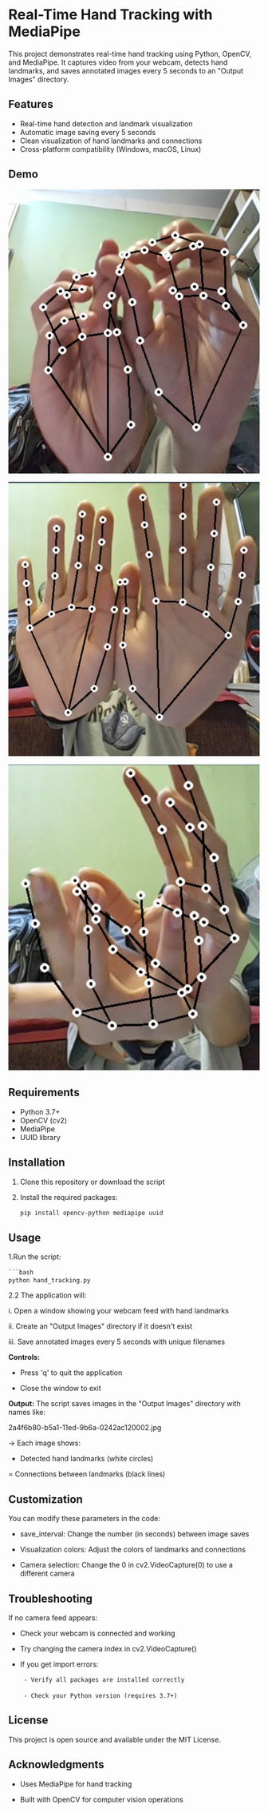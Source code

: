 # Real-Time Hand Tracking with MediaPipe

This project demonstrates real-time hand tracking using Python, OpenCV, and MediaPipe. It captures video from your webcam, detects hand landmarks, and saves annotated images every 5 seconds to an "Output Images" directory.

## Features

- Real-time hand detection and landmark visualization
- Automatic image saving every 5 seconds
- Clean visualization of hand landmarks and connections
- Cross-platform compatibility (Windows, macOS, Linux)

## Demo

![Single Hand](assets/demo.png)  

![Two Hands](assets/demo2.png)  
 
![Gesture](assets/demo3.png)

## Requirements

- Python 3.7+
- OpenCV (cv2)
- MediaPipe
- UUID library

## Installation

1. Clone this repository or download the script
2. Install the required packages:

    ```bash
    pip install opencv-python mediapipe uuid

## Usage

1.Run the script:

    ```bash
    python hand_tracking.py

2.2 The application will:

i. Open a window showing your webcam feed with hand landmarks

ii. Create an "Output Images" directory if it doesn't exist

iii. Save annotated images every 5 seconds with unique filenames

**Controls:**

- Press 'q' to quit the application

- Close the window to exit

**Output:**
The script saves images in the "Output Images" directory with names like:

2a4f6b80-b5a1-11ed-9b6a-0242ac120002.jpg

-> Each image shows:

- Detected hand landmarks (white circles)

= Connections between landmarks (black lines)

## Customization

You can modify these parameters in the code:

- save_interval: Change the number (in seconds) between image saves

- Visualization colors: Adjust the colors of landmarks and connections

- Camera selection: Change the 0 in cv2.VideoCapture(0) to use a different camera


## Troubleshooting

If no camera feed appears:

- Check your webcam is connected and working

- Try changing the camera index in cv2.VideoCapture()

- If you get import errors:

       - Verify all packages are installed correctly

       - Check your Python version (requires 3.7+)

## License
This project is open source and available under the MIT License.

## Acknowledgments
- Uses MediaPipe for hand tracking

- Built with OpenCV for computer vision operations




